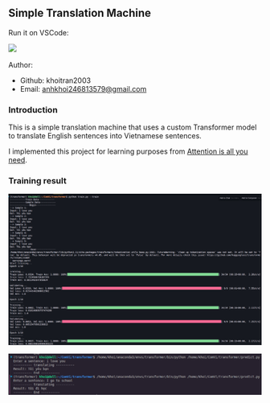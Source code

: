 ## Simple Translation Machine

Run it on VSCode:

<a href="https://code.visualstudio.com/download">
<img src= "https://img.shields.io/badge/VSCode-0078D4?style=for-the-badge&logo=visual%20studio%20code&logoColor=white" width=80>
</a>

Author:
- Github: khoitran2003
- Email: anhkhoi246813579@gmail.com


### Introduction

This is a simple translation machine that uses a custom Transformer model to translate English sentences into Vietnamese sentences.

I implemented this project for learning purposes from [Attention is all you need](https://arxiv.org/pdf/1706.03762).

### Training result

![image](2.png)

![image](3.png)

